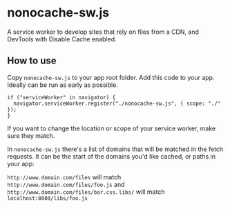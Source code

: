 # nonocache-sw.js

A service worker to develop sites that rely on files from a CDN, and DevTools with Disable Cache enabled.

## How to use

Copy `nonocache-sw.js` to your app root folder. Add this code to your app. Ideally can be run as early as possible.

```
if ("serviceWorker" in navigator) {
  navigator.serviceWorker.register("./nonocache-sw.js", { scope: "./" });
}
```

If you want to change the location or scope of your service worker, make sure they match.

In `nonocache-sw.js` there's a list of domains that will be matched in the fetch requests. It can be the start of the domains you'd like cached, or paths in your app:

`http://www.domain.com/files` will match `http://www.domain.com/files/foo.js` and `http://www.domain.com/files/bar.css`. 
`libs/` will match `localhost:8080/libs/foo.js`
